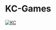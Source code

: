 # KC-Games

[![KC](https://games.kintoncloud.com/assets/img/PoweredBy.png)](https://kintoncloud.com)
